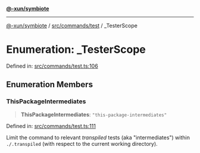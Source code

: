 [**@-xun/symbiote**](../../../../README.md)

***

[@-xun/symbiote](../../../../README.md) / [src/commands/test](../README.md) / \_TesterScope

# Enumeration: \_TesterScope

Defined in: [src/commands/test.ts:106](https://github.com/Xunnamius/symbiote/blob/62837922680f523ceb73c316fc4e6bbfb810fc1f/src/commands/test.ts#L106)

## Enumeration Members

### ThisPackageIntermediates

> **ThisPackageIntermediates**: `"this-package-intermediates"`

Defined in: [src/commands/test.ts:111](https://github.com/Xunnamius/symbiote/blob/62837922680f523ceb73c316fc4e6bbfb810fc1f/src/commands/test.ts#L111)

Limit the command to relevant _transpiled_ tests (aka "intermediates")
within `./.transpiled` (with respect to the current working directory).
